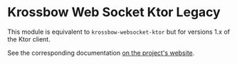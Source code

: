 # Krossbow Web Socket Ktor Legacy

This module is equivalent to `krossbow-websocket-ktor` but for versions 1.x of the Ktor client.

See the corresponding documentation [on the project's website](https://joffrey-bion.github.io/krossbow/websocket/ktor/).
